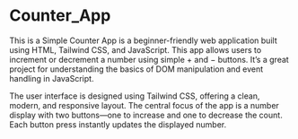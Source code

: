 # Counter_App
This is a Simple Counter App is a beginner-friendly web application built using HTML, Tailwind CSS, and JavaScript. This app allows users to increment or decrement a number using simple + and − buttons. It’s a great project for understanding the basics of DOM manipulation and event handling in JavaScript.

The user interface is designed using Tailwind CSS, offering a clean, modern, and responsive layout. The central focus of the app is a number display with two buttons—one to increase and one to decrease the count. Each button press instantly updates the displayed number.

